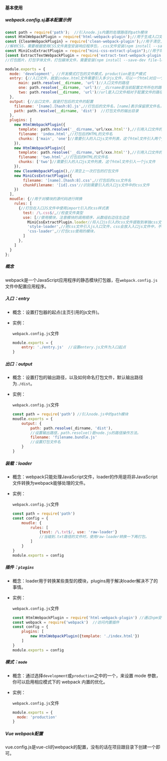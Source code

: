 #### 基本使用

##### webpack.config.sj基本配置示例

```javascript
const path = require('path');  //引入node.js内置的处理路径的path模块
const HtmlWebpackPlugin = require('html-webpack-plugin');//用于生成入口文件的模块，需要安装(npm i -D html-webpack-plugin)
const {CleanWebpackPlugin} = require('clean-webpack-plugin');//用于清空上一次打包文件夹内的打包文件，需要安装(npm install clean-webpack-plugin)
//解析CSS，需要根据使用CSS文件类型安装响应程序包，.css文件安装(npm install --save-dev style-loader css-loader)
const MiniCssExtractPlugin = require("mini-css-extract-plugin");//用于将引入的css文件提取成单独的文件，一般情况下系统默认把css文件提取到js文件中。
[const ExtractTextWebpackPlugin = require('extract-text-webpack-plugin');用于将单独的css文件打包成单独的css文件，"mini-css-extract-plugin"会把css文件打包成一个css文件。使用实例暂略。]
//打包图片，打包字体文件，打包媒体文件，需要安装(npm install --save-dev file-loader)

module.exports = {
  mode: 'development', //开发模式打包的文件模式，production是生产模式
  entry: {//入口文件，就是index.html文件需要引入多少js文件，可以一个html对应一个或多个入口js文件。
      main: path.resolve(__dirname, 'url')//入口文件的路径
      one: path.resolve(__dirname, 'url')//__dirname是当前配置文件所在的路径
      two: path.resolve(__dirname, 'url')//url是入口文件相对于配置文件的路径
  },
  output: {//出口文件，就是打包后的文件的配置
    filename: '[name].[hash:8].js',//打包后的文件名，[name]表示保留原文件名，[hash:8]表示生成随机的字符
    path: path.resolve(__dirname, 'dist')  //打包文件的输出目录
  },
  plugins: [
    new HtmlWebpackPlugin({
      template: path.resolve('__dirname,'url/xxx.html''),//引用入口文件的HTML文件路径
      filename: 'index.html',//打包后的HTML的文件名
      chunks: ['main', 'one']//需要引入的入口js文件列表，这个html文件引入两个js文件
    }),
    new HtmlWebpackPlugin({
      template: path.resolve('__dirname,'url/xxx.html''),//引用入口文件的HTML文件路径
      filename: 'two.html',//打包后的HTML的文件名
      chunks: ['two']//需要引入的入口js文件列表，这个html文件引入一个js文件
    }),
    new CleanWebpackPlugin(),//清空上一次打包的打包文件
    new MiniCssExtractPlugin({
        filename: '[name].[hash:8].css',//打包后的css文件名
        chunkFilename: '[id].css'//识别需要引入的入口js文件中的css文件
    })
  ],
  moudle: {//用于对模块的源代码进行转换
    rules: [
      {//打包在入口JS文件中使用import引入的css样式表
        test: /\.css$/,//检查文件类型
        use: [//使用模块，注意模块的调用顺序，从数组右边往左边走
          MiniCssExtractPlugin.loader//将人口js引入的css文件提取到单独css文件中，不能和'style-loader'同时使用
          'style-loader',//把css文件引入js入口文件，css会放入入口js文件中，不能和MiniCssExtractPlugin.loader同时使用
          'css-loader',//打包css使用的模块，
        ]
      },
    ]
  }
};
```



##### 概念

webpack是一个JavaScript应用程序的静态模块打包器，在```webpack.config.js```文件中配置应用程序。

##### 入口：entry

- 概念：设置打包器的起点(主页引用的js文件)。

- 实例：

  ```webpack.config.js```文件

  ```javascript
  module.exports = {
      entry: './entry.js'  //设置entery.js文件为入口起点
  }
  ```

##### 出口：output

- 概念：设置打包的输出路径，以及如何命名打包文件，默认输出路径为```./dist```。

- 实例：

  ```webpack.config.js```文件

  ```javascript
  const path = require('path') //引入node.js中的path模块
  moudle.exports = {
      output: {
          path: path.resolve(_dirname, 'dist'), 
          //设置输出路径，path.resolve()是node.js的路径操作方法。
          filename: 'filename.bundle.js'
          //设置打包文件名
      }
  }
  ```

##### 装载：loader

- 概念：webpack只能处理JavaScript文件，loader的作用是将非JavaScript文件转换为webpack能够处理的文件。

- 实例：

  ```webpack.config.js```文件

  ```javascript
  const path = require('path')
  const config = {
      moudle: {
          rules: [
              {test: /\.txt$/, use: 'raw-loader'}
              //当碰到.txt路径的文件时，使用raw-loader转换一下再打包。
          ]
      }
  }
  module.exports = config
  
  ```

##### 插件：```plugins```

- 概念：loader用于转换某些类型的模块，plugins用于解决loader解决不了的事情。

- 实例：

  ```webpack.config.js```文件

  ```javascript
  const HtmlWebpackPlugin = require('html-webpack-plugin') //通过npm安装
  const webpack = require('webpack')  //访问内置插件
  const config = {
      plugins: [
          new HtmlWebpackPlugin({template: './index.html'})
      ]
  }
  module.exports = config
  ```

##### 模式：```mode```

- 概念：通过选择```development```或```production```之中的一个，来设置 mode 参数，你可以启用相应模式下的 webpack 内置的优化。

- 实例：

  ```webpack.config.js```文件

  ```javascript
  module.exports = {
    mode: 'production'
  }
  ```


##### Vue webpack配置

vue.config.js是vue-cli的webpack的配置，没有的话在项目跟目录下创建一个即可。
